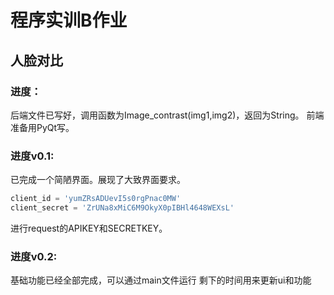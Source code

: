 # 程序实训B作业
## 人脸对比
### 进度：
后端文件已写好，调用函数为Image_contrast(img1,img2)，返回为String。
前端准备用PyQt写。
### 进度v0.1:
已完成一个简陋界面。展现了大致界面要求。

```python
client_id = 'yumZRsADUevI5s0rgPnac0MW'
client_secret = 'ZrUNa8xMiC6M9OkyX0pIBHl4648WEXsL'
```

进行request的APIKEY和SECRETKEY。 

### 进度v0.2:
基础功能已经全部完成，可以通过main文件运行
剩下的时间用来更新ui和功能
